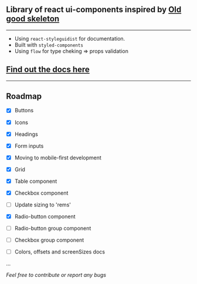 ## Library of react ui-components inspired by [Old good skeleton](http://getskeleton.com/)

---

- Using `react-styleguidist` for documentation.
- Built with `styled-components`
- Using `flow` for type cheking => props validation

## [Find out the docs here](https://git-ignore.github.io/react-skeleton-ui/)

---

## Roadmap

- [x] Buttons

- [x] Icons

- [x] Headings

- [x] Form inputs

- [x] Moving to mobile-first development

- [x] Grid

- [x] Table component

- [x] Checkbox component

- [ ] Update sizing to 'rems'

- [x] Radio-button component

- [ ] Radio-button group component

- [ ] Checkbox group component

- [ ] Colors, offsets and screenSizes docs

...

_Feel free to contribute or report any bugs_
